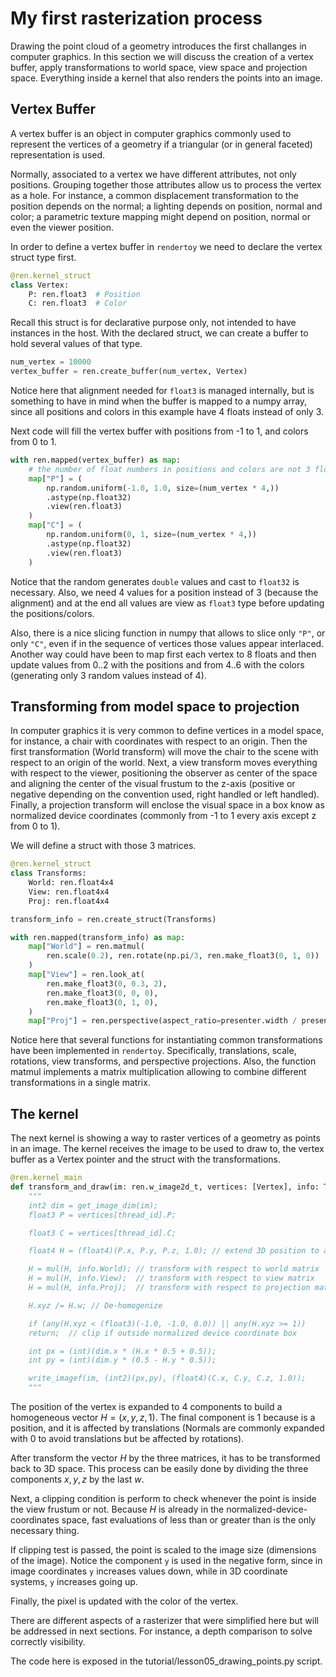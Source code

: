 # My first rasterization process

Drawing the point cloud of a geometry introduces the first challanges in computer graphics.
In this section we will discuss the creation of a vertex buffer, apply transformations to
world space, view space and projection space. Everything inside a kernel that also renders
the points into an image.

## Vertex Buffer

A vertex buffer is an object in computer graphics commonly used to represent the vertices of a 
geometry if a triangular (or in general faceted) representation is used.

Normally, associated to a vertex we have different attributes, not only positions. Grouping
together those attributes allow us to process the vertex as a hole. For instance, a common
displacement transformation to the position depends on the normal; a lighting depends on
position, normal and color; a parametric texture mapping might depend on position, normal or 
even the viewer position.

In order to define a vertex buffer in `rendertoy` we need to declare the vertex struct type first.

```python
@ren.kernel_struct
class Vertex:
    P: ren.float3  # Position
    C: ren.float3  # Color
```

Recall this struct is for declarative purpose only, not intended to have instances in the host.
With the declared struct, we can create a buffer to hold several values of that type.

```python
num_vertex = 10000
vertex_buffer = ren.create_buffer(num_vertex, Vertex)
```

Notice here that alignment needed for `float3` is managed internally, but is something to have
in mind when the buffer is mapped to a numpy array, since all positions and colors in this example
have 4 floats instead of only 3.

Next code will fill the vertex buffer with positions from -1 to 1, and colors from 0 to 1.

```python
with ren.mapped(vertex_buffer) as map:
    # the number of float numbers in positions and colors are not 3 floats per vertex but 4 because of the padding imposse to float3
    map["P"] = (
        np.random.uniform(-1.0, 1.0, size=(num_vertex * 4,))
        .astype(np.float32)
        .view(ren.float3)
    )
    map["C"] = (
        np.random.uniform(0, 1, size=(num_vertex * 4,))
        .astype(np.float32)
        .view(ren.float3)
    )
```

Notice that the random generates `double` values and cast to `float32` is necessary. Also, we
need 4 values for a position instead of 3 (because the alignment) and at the end all values
are view as `float3` type before updating the positions/colors.

Also, there is a nice slicing function in numpy that allows to slice only `"P"`, or only `"C"`, even
if in the sequence of vertices those values appear interlaced. Another way could have been to map first each vertex to 8 floats and then update values from 0..2
with the positions and from 4..6 with the colors (generating only 3 random values instead of 4).

## Transforming from model space to projection

In computer graphics it is very common to define vertices in a model space, for instance, a chair
with coordinates with respect to an origin. Then the first transformation (World transform) will
move the chair to the scene with respect to an origin of the world. Next, a view transform moves
everything with respect to the viewer, positioning the observer as center of the space and 
aligning the center of the visual frustum to the z-axis (positive or negative depending on the 
convention used, right handled or left handled). Finally, a projection transform will enclose
the visual space in a box know as normalized device coordinates (commonly from -1 to 1 every 
axis except z from 0 to 1).

We will define a struct with those 3 matrices.

```python
@ren.kernel_struct
class Transforms:
    World: ren.float4x4
    View: ren.float4x4
    Proj: ren.float4x4

transform_info = ren.create_struct(Transforms)

with ren.mapped(transform_info) as map:
    map["World"] = ren.matmul(
        ren.scale(0.2), ren.rotate(np.pi/3, ren.make_float3(0, 1, 0))
    )
    map["View"] = ren.look_at(
        ren.make_float3(0, 0.3, 2),
        ren.make_float3(0, 0, 0),
        ren.make_float3(0, 1, 0),
    )
    map["Proj"] = ren.perspective(aspect_ratio=presenter.width / presenter.height)
```

Notice here that several functions for instantiating common transformations have been implemented
in `rendertoy`. Specifically, translations, scale, rotations, view transforms, and perspective 
projections. Also, the function matmul implements a matrix multiplication allowing to 
combine different transformations in a single matrix.

## The kernel

The next kernel is showing a way to raster vertices of a geometry as points in an image.
The kernel receives the image to be used to draw to, the vertex buffer as a Vertex pointer 
and the struct with the transformations.

```python
@ren.kernel_main
def transform_and_draw(im: ren.w_image2d_t, vertices: [Vertex], info: Transforms):
    """
    int2 dim = get_image_dim(im);
    float3 P = vertices[thread_id].P;

    float3 C = vertices[thread_id].C;

    float4 H = (float4)(P.x, P.y, P.z, 1.0); // extend 3D position to a homogeneous coordinates

    H = mul(H, info.World); // transform with respect to world matrix
    H = mul(H, info.View);  // transform with respect to view matrix
    H = mul(H, info.Proj);  // transform with respect to projection matrix

    H.xyz /= H.w; // De-homogenize

    if (any(H.xyz < (float3)(-1.0, -1.0, 0.0)) || any(H.xyz >= 1))
    return;  // clip if outside normalized device coordinate box

    int px = (int)(dim.x * (H.x * 0.5 + 0.5));
    int py = (int)(dim.y * (0.5 - H.y * 0.5));

    write_imagef(im, (int2)(px,py), (float4)(C.x, C.y, C.z, 1.0));
    """
```

The position of the vertex is expanded to 4 components to build a homogeneous vector $H=(x,y,z,1)$.
The final component is 1 because is a position, and it is affected by translations (Normals are
commonly expanded with 0 to avoid translations but be affected by rotations).

After transform the vector $H$ by the three matrices, it has to be transformed back to 3D space.
This process can be easily done by dividing the three components $x,y,z$ by the last $w$.

Next, a clipping condition is perform to check whenever the point is inside the view frustum or 
not. Because $H$ is already in the normalized-device-coordinates space, fast evaluations of
less than or greater than is the only necessary thing.

If clipping test is passed, the point is scaled to the image size (dimensions of the image).
Notice the component `y` is used in the negative form, since in image coordinates `y` increases 
values down, while in 3D coordinate systems, `y` increases going up.

Finally, the pixel is updated with the color of the vertex.

There are different aspects of a rasterizer that were simplified here but will be addressed in
next sections. For instance, a depth comparison to solve correctly visibility.

The code here is exposed in the tutorial/lesson05_drawing_points.py script.





